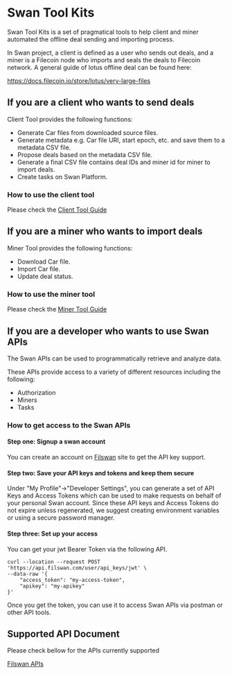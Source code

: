 # Swan Tool Kits

Swan Tool Kits is a set of pragmatical tools to help client and miner automated the offline deal sending and importing
process.

In Swan project, a client is defined as a user who sends out deals, and a miner is a Filecoin node who imports and seals
the deals to Filecoin network. A general guide of lotus offline deal can be found here:

https://docs.filecoin.io/store/lotus/very-large-files

## If you are a client who wants to send deals

Client Tool provides the following functions:

* Generate Car files from downloaded source files.
* Generate metadata e.g. Car file URI, start epoch, etc. and save them to a metadata CSV file.
* Propose deals based on the metadata CSV file.
* Generate a final CSV file contains deal IDs and miner id for miner to import deals.
* Create tasks on Swan Platform.

### How to use the client tool

Please check the [Client Tool Guide](https://github.com/nebulaai/swan/tree/main/client)

## If you are a miner who wants to import deals
Miner Tool provides the following functions:
* Download Car file.
* Import Car file.
* Update deal status.

### How to use the miner tool

Please check the [Miner Tool Guide](https://github.com/nebulaai/swan/tree/main/miner)

## If you are a developer who wants to use Swan APIs

The Swan APIs can be used to programmatically retrieve and analyze data.

These APIs provide access to a variety of different resources including the following:

* Authorization
* Miners
* Tasks

### How to get access to the Swan APIs

#### Step one: Signup a swan account

You can create an account on [Filswan](https://www.filswan.com) site to get the API key support.

#### Step two: Save your API keys and tokens and keep them secure

Under "My Profile"->"Developer Settings", you can generate a set of API Keys and Access Tokens which can be used
to make requests on behalf of your personal Swan account. Since these API keys and Access Tokens do not expire unless regenerated, we suggest
creating environment variables or using a secure password manager.

#### Step three: Set up your access

You can get your jwt Bearer Token via the following API.

```shell
curl --location --request POST 'https://api.filswan.com/user/api_keys/jwt' \
--data-raw '{
    "access_token": "my-access-token",
    "apikey": "my-apikey"
}'
```

Once you get the token, you can use it to access Swan APIs via postman or other API tools.

## Supported API Document

Please check bellow for the APIs currently supported

[Filswan APIs](https://documenter.getpostman.com/view/13140808/TWDZJbzV)
